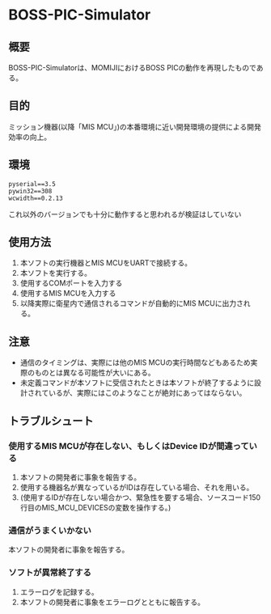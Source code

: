# BOSS-PIC-Simulator

## 概要
BOSS-PIC-Simulatorは、MOMIJIにおけるBOSS PICの動作を再現したものである。

## 目的
ミッション機器(以降「MIS MCU」)の本番環境に近い開発環境の提供による開発効率の向上。

## 環境
```
pyserial==3.5
pywin32==308
wcwidth==0.2.13
```
これ以外のバージョンでも十分に動作すると思われるが検証はしていない

## 使用方法
1. 本ソフトの実行機器とMIS MCUをUARTで接続する。
2. 本ソフトを実行する。
3. 使用するCOMポートを入力する
4. 使用するMIS MCUを入力する
5. 以降実際に衛星内で通信されるコマンドが自動的にMIS MCUに出力される。

## 注意
- 通信のタイミングは、実際には他のMIS MCUの実行時間などもあるため実際のものとは異なる可能性が大いにある。
- 未定義コマンドが本ソフトに受信されたときは本ソフトが終了するように設計されているが、実際にはこのようなことが絶対にあってはならない。

## トラブルシュート
### 使用するMIS MCUが存在しない、もしくはDevice IDが間違っている
1. 本ソフトの開発者に事象を報告する。
2. 使用する機器名が異なっているがIDは存在している場合、それを用いる。
3. (使用するIDが存在しない場合かつ、緊急性を要する場合、ソースコード150行目のMIS_MCU_DEVICESの変数を操作する。)

### 通信がうまくいかない
本ソフトの開発者に事象を報告する。

### ソフトが異常終了する
1. エラーログを記録する。
2. 本ソフトの開発者に事象をエラーログとともに報告する。
